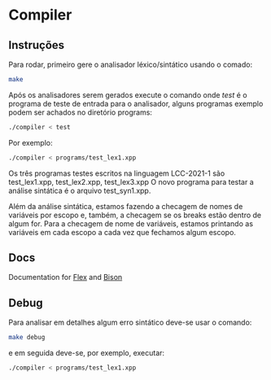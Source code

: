 # Compiler

## Instruções

Para rodar, primeiro gere o analisador léxico/sintático usando o comado:

```sh
make
```

Após os analisadores serem gerados execute o comando onde *test* é o programa de teste de entrada para o analisador, alguns programas exemplo podem ser achados no diretório programs:

```sh
./compiler < test
```

Por exemplo:

```sh
./compiler < programs/test_lex1.xpp
```

Os três programas testes escritos na linguagem LCC-2021-1 são test_lex1.xpp, test_lex2.xpp, test_lex3.xpp
O novo programa para testar a análise sintática é o arquivo test_syn1.xpp.

Além da análise sintática, estamos fazendo a checagem de nomes de variáveis por escopo e, também, a checagem se os breaks estão dentro de algum for. Para a checagem de nome de variáveis, estamos printando as variáveis em cada escopo a cada vez que fechamos algum escopo. 

## Docs

Documentation for [Flex](https://github.com/westes/flex) and [Bison](https://www.gnu.org/software/bison/manual/bison.pdf)

## Debug
Para analisar em detalhes algum erro sintático deve-se usar o comando:

```sh
make debug
```

e em seguida deve-se, por exemplo, executar:

```sh
./compiler < programs/test_lex1.xpp
```
